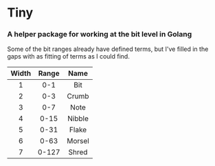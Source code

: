 # Tiny

### A helper package for working at the bit level in Golang

Some of the bit ranges already have defined terms, but I've filled in the gaps with as fitting of terms as I could find.

| Width  | Range  |  Name   |
|:------:|:------:|:-------:|
|   1    |  0-1   |   Bit   |
|   2    |  0-3   |  Crumb  |
|   3    |  0-7   |  Note   |
|   4    |  0-15  | Nibble  |
|   5    |  0-31  |  Flake  |
|   6    |  0-63  | Morsel  |
|   7    | 0-127  |  Shred  |
